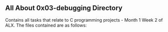 ## All About 0x03-debugging Directory ##

Contains all tasks that relate to C programming projects - Month 1 Week 2 of ALX.
The files contained are as follows:
